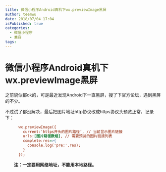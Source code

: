 ```yaml
---
title: 微信小程序Android真机下wx.previewImage黑屏
author: teemwu
date: 2018/07/04 17:04
isPublished: true
categories:
  - 微信小程序
  - 兼容
tags:
---
```


# 微信小程序Android真机下wx.previewImage黑屏

之前貌似都ok的，可是最近发现Android下一直黑屏，搜了下官方论坛，遇到黑屏的不少。

不过试了都没解决，最后把图片地址http协议改成https协议头预览正常，记录下：

```ini
      wx.previewImage({
        current:‘https开头的图片路径’, // 当前显示图片链接
        urls:[图片路径数组], // 需要预览的图片链接列表
        complete:res=>{
          console.log('pre:',res);
        }
      });


```

　　**注：一定要用网络地址，不能用本地路径。**